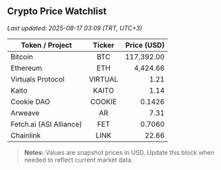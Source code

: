 ## Crypto Price Watchlist
_Last updated: 2025-08-17 03:09 (TRT, UTC+3)_

| Token / Project        | Ticker | Price (USD) |
|------------------------|:------:|------------:|
| Bitcoin                | BTC    | 117,392.00 |
| Ethereum               | ETH    | 4,424.66   |
| Virtuals Protocol      | VIRTUAL| 1.21       |
| Kaito                  | KAITO  | 1.14       |
| Cookie DAO             | COOKIE | 0.1426     |
| Arweave                | AR     | 7.31       |
| Fetch.ai (ASI Alliance)| FET    | 0.7060     |
| Chainlink              | LINK   | 22.66      |

> **Notes:** Values are snapshot prices in USD. Update this block when needed to reflect current market data.
